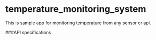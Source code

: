 # temperature_monitoring_system
This is sample app for monitoring temperature from any sensor or api.

###API specifications
